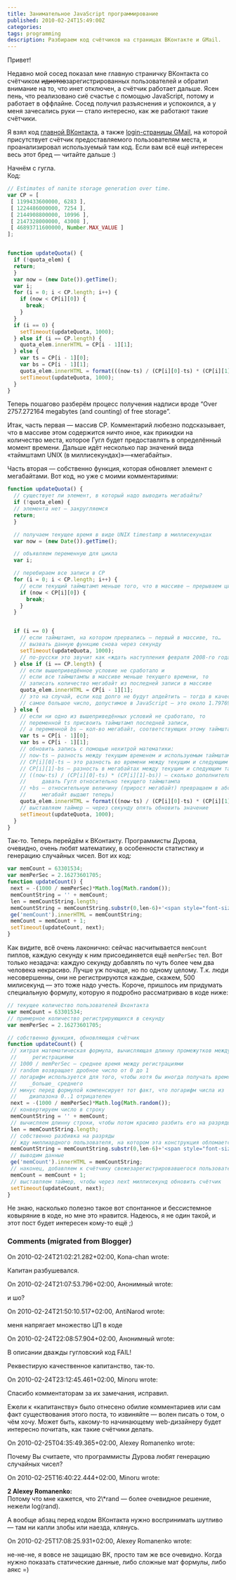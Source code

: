 ```yaml
---
title: Занимательное JavaScript программирование
published: 2010-02-24T15:49:00Z
categories: 
tags: programming
description: Разбираем код счётчиков на страницах ВКонтакте и GMail.
---
```


Привет!

Недавно мой сосед показал мне главную страничку ВКонтакта со счётчиком <strike>идиотов</strike>зарегистрированных пользователей и обратил внимание на то, что инет отключен, а счётчик работает дальше. Ясен пень, что реализовано сиё счастье с помощью JavaScript, потому и работает в оффлайне. Сосед получил разъяснения и успокоился, а у меня зачесались руки — стало интересно, как же работают такие счётчики.

Я взял код <a href="http://vkontakte.ru/">главной ВКонтакта</a>, а также <a href="http://gmail.com/">login-страницы GMail</a>, на которой присутствует счётчик предоставляемого пользователям места, и проанализировал используемый там код. Если вам всё ещё интересен весь этот бред — читайте дальше :)

Начнём с гугла.<br/>
Код:
```javascript
// Estimates of nanite storage generation over time.
var CP = [
 [ 1199433600000, 6283 ],
 [ 1224486000000, 7254 ],
 [ 2144908800000, 10996 ],
 [ 2147328000000, 43008 ],
 [ 46893711600000, Number.MAX_VALUE ]
];


function updateQuota() {
  if (!quota_elem) {
  return;
  }
  var now = (new Date()).getTime();
  var i;
  for (i = 0; i < CP.length; i++) {
    if (now < CP[i][0]) {
      break;
    }
  }
  if (i == 0) {
    setTimeout(updateQuota, 1000);
  } else if (i == CP.length) {
    quota_elem.innerHTML = CP[i - 1][1];
  } else {
    var ts = CP[i - 1][0];
    var bs = CP[i - 1][1];
    quota_elem.innerHTML = format(((now-ts) / (CP[i][0]-ts) * (CP[i][1]-bs)) + bs);
    setTimeout(updateQuota, 1000);
  } 
}
```
Теперь пошагово разберём процесс получения надписи вроде “Over 2757.272164 megabytes (and counting) of free storage”.

Итак, часть первая — массив CP. Комментарий любезно подсказывает, что в массиве этом содержится ничто иное, как прикидки на количество места, которое Гугл будет предоставлять в определённый момент времени. Дальше идёт несколько пар значений вида «таймштамп UNIX (в миллисекундах)»—«мегабайты».

Часть вторая — собственно функция, которая обновляет элемент с мегабайтами. Вот код, но уже с моими комментариями:
```javascript
function updateQuota() {
  // существует ли элемент, в который надо выводить мегабайты?
  if (!quota_elem) {
  // элемента нет — закругляемся
  return;
  }

  // получаем текущее время в виде UNIX timestamp в миллисекундах
  var now = (new Date()).getTime();

  // объявляем переменную для цикла
  var i;

  // перебираем все записи в CP
  for (i = 0; i < CP.length; i++) {
    // если текущий таймштамп меньше того, что в массиве — прерываем цикл
    if (now < CP[i][0]) {
      break;
    }
  }


  if (i == 0) {
    // если таймштамп, на котором прервались — первый в массиве, то…
    // вызвать данную функцию снова через секунду
    setTimeout(updateQuota, 1000);
    // по-русски это звучит как «ждать наступления февраля 2008-го года»
  } else if (i == CP.length) {
    // если вышеприведённое условие не сработало и
    // если все таймштампы в массиве меньше текущего времени, то
    // записать количество мегабайт из последней записи в массиве
    quota_elem.innerHTML = CP[i - 1][1];
    // это на случай, если код долго не будут апдейтить — тогда в качестве мегабайт будет принято
    // самое большое число, допустимое в JavaScript — это около 1.7976931348623157e+308
  } else {
    // если ни одно из вышеприведённых условий не сработало, то
    // переменной ts присвоить таймштамп последней записи,
    // а переменной bs — кол-во мегабайт, соответствующих этому таймштампу
    var ts = CP[i - 1][0];
    var bs = CP[i - 1][1];
    // обновить запись с помощью нехитрой математики:
    // now-ts — разность между текущим временем и используемым таймштампом
    // CP[i][0]-ts — это разность во времени между текущим и следующим таймштампами
    // CP[i][1]-bs — разность в мегабайтах между текущим и следующим таймштампами
    // ((now-ts) / (CP[i][0]-ts) * (CP[i][1]-bs)) — сколько дополнительного места начал
    //     давать Гугл относительно текущего таймштампа
    // +bs — относительную величину (прирост мегабайт) превращаем в абсолютную (сколько же
    //     мегабайт выдают теперь)
    quota_elem.innerHTML = format(((now-ts) / (CP[i][0]-ts) * (CP[i][1]-bs)) + bs);
    // выставляем таймер — через секунду опять обновить значение
    setTimeout(updateQuota, 1000);
  } 
}
```

Так-то. Теперь перейдём к ВКонтакту. Программисты Дурова, очевидно, очень любят математику, в особенности статистику и генерацию случайных чисел. Вот их код:
```javascript
var memCount = 63301534;
var memPerSec = 2.16273601705;
function updateCount() {
 next = -(1000 / memPerSec)*Math.log(Math.random());
 memCountString = '' + memCount;
 len = memCountString.length;
 memCountString = memCountString.substr(0,len-6)+'<span style="font-size:8px"> </span>'+memCountString.substr(len-6,3)+'<span style="font-size:8px"> </span>'+memCountString.substr(len-3,3);
 ge('memCount').innerHTML = memCountString;
 memCount = memCount + 1;
 setTimeout(updateCount, next);
}
```
Как видите, всё очень лаконично: сейчас насчитывается <code>memCount</code> пиплов, каждую секунду к ним присоединяется ещё <code>memPerSec</code> тел. Вот только незадача: каждую секунду добавлять по чуть более чем два человека некрасиво. Лучше уж почаще, но по одному целому. Т.к. люди несовершенны, они не регистрируются каждые, скажем, 500 милисекунд — это тоже надо учесть. Короче, пришлось им придумать специальную формулу, которую я подробно рассматриваю в коде ниже:
```javascript
// текущее количество пользователей Вконтакта
var memCount = 63301534;
// примерное количество регистрирующихся в секунду
var memPerSec = 2.16273601705;

// собственно функция, обновляющая счётчик
function updateCount() {
 // хитрая математическая формула, вычисляющая длинну промежутков между
 //     регистрациями
 // 1000 / memPerSec — среднее время между регистрациями
 // random возвращает дробное число от 0 до 1
 // логарифм используется для того, чтобы хотя бы иногда получать время
 //    _больше_ среднего
 // минус перед формулой компенсирует тот факт, что логарифм числа из
 //    диапазона 0..1 отрицателен
 next = -(1000 / memPerSec)*Math.log(Math.random());
 // конвертируем число в строку
 memCountString = '' + memCount;
 // вычисляем длинну строки, чтобы потом красиво разбить его на разряды
 len = memCountString.length;
 // собственно разбивка на разряды
 // жду миллиардного пользователя, на котором эта конструкция обломается и выдаст «1000 000 000»
 memCountString = memCountString.substr(0,len-6)+'<span style="font-size:8px"> </span>'+memCountString.substr(len-6,3)+'<span style="font-size:8px"> </span>'+memCountString.substr(len-3,3);
 // выводим данные
 ge('memCount').innerHTML = memCountString;
 // наконец, добавляем к счётчику свежезарегистрировавшегося пользователя
 memCount = memCount + 1;
 // выставляем таймер, чтобы через next миллисекунд обновить счётчик
 setTimeout(updateCount, next);
}
```

Не знаю, насколько полезно такое вот спонтанное и бессистемное ковыряние в коде, но мне это нравится. Надеюсь, я не один такой, и этот пост будет интересен кому-то ещё ;)

<h3 id='hakyll-convert-comments-title'>Comments (migrated from Blogger)</h3>
<div class='hakyll-convert-comment'>
<p class='hakyll-convert-comment-date'>On 2010-02-24T21:02:21.282+02:00, Kona-chan wrote:</p>
<p class='hakyll-convert-comment-body'>
Капитан разбушевался.
</p>
</div>

<div class='hakyll-convert-comment'>
<p class='hakyll-convert-comment-date'>On 2010-02-24T21:07:53.796+02:00, Анонимный wrote:</p>
<p class='hakyll-convert-comment-body'>
и шо?
</p>
</div>

<div class='hakyll-convert-comment'>
<p class='hakyll-convert-comment-date'>On 2010-02-24T21:50:10.517+02:00, AntiNarod wrote:</p>
<p class='hakyll-convert-comment-body'>
меня напрягает множество ЦП в коде
</p>
</div>

<div class='hakyll-convert-comment'>
<p class='hakyll-convert-comment-date'>On 2010-02-24T22:08:57.904+02:00, Анонимный wrote:</p>
<p class='hakyll-convert-comment-body'>
В описании дважды гугловский код FAIL!

Реквестирую качественное капитанство, так-то.
</p>
</div>

<div class='hakyll-convert-comment'>
<p class='hakyll-convert-comment-date'>On 2010-02-24T23:12:45.461+02:00, Minoru wrote:</p>
<p class='hakyll-convert-comment-body'>
Спасибо комментаторам за их замечания, исправил.

Ежели к «капитанству» было отнесено обилие комментариев или сам факт существования этого поста, то извиняйте — волен писать о том, о чём хочу. Может быть, какому-то начинающему web-дизайнеру будет интересно почитать, как такие счётчики делать.
</p>
</div>

<div class='hakyll-convert-comment'>
<p class='hakyll-convert-comment-date'>On 2010-02-25T04:35:49.365+02:00, Alexey Romanenko wrote:</p>
<p class='hakyll-convert-comment-body'>
Почему Вы считаете, что программисты Дурова любят генерацию случайных чисел?
</p>
</div>

<div class='hakyll-convert-comment'>
<p class='hakyll-convert-comment-date'>On 2010-02-25T16:40:22.444+02:00, Minoru wrote:</p>
<p class='hakyll-convert-comment-body'>
<b>2 Alexey Romanenko:</b><br/>
Потому что мне кажется, что 2\*rand — более очевидное решение, нежели log(rand).

А вообще абзац перед кодом ВКонтакта нужно воспринимать шутливо — там ни капли злобы или наезда, клянусь.
</p>
</div>

<div class='hakyll-convert-comment'>
<p class='hakyll-convert-comment-date'>On 2010-02-25T17:08:25.931+02:00, Alexey Romanenko wrote:</p>
<p class='hakyll-convert-comment-body'>
не-не-не, я вовсе не защищаю ВК, просто там же все очевидно. Когда нужно показать статические данные, либо сложные мат формулы, либо аякс =)
</p>
</div>



